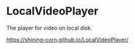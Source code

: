 # LocalVideoPlayer
The player for video on local disk.

https://shining-corn.github.io/LocalVideoPlayer/
